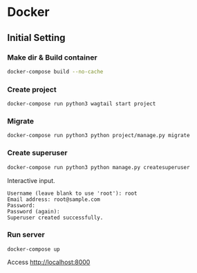 # Docker

## Initial Setting

### Make dir & Build container

```bash
docker-compose build --no-cache
```

### Create project

```
docker-compose run python3 wagtail start project
``` 

### Migrate

```
docker-compose run python3 python project/manage.py migrate
```

### Create superuser

```bash
docker-compose run python3 python manage.py createsuperuser
```

Interactive input.

```
Username (leave blank to use 'root'): root 
Email address: root@sample.com
Password:
Password (again):
Superuser created successfully.
```


### Run server

```
docker-compose up
```

Access [http://localhost:8000](http://localhost:8000)
